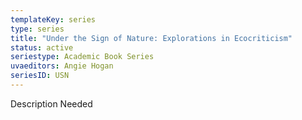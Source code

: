 ```yaml
---
templateKey: series
type: series
title: "Under the Sign of Nature: Explorations in Ecocriticism"
status: active
seriestype: Academic Book Series
uvaeditors: Angie Hogan
seriesID: USN
---
```

Description Needed